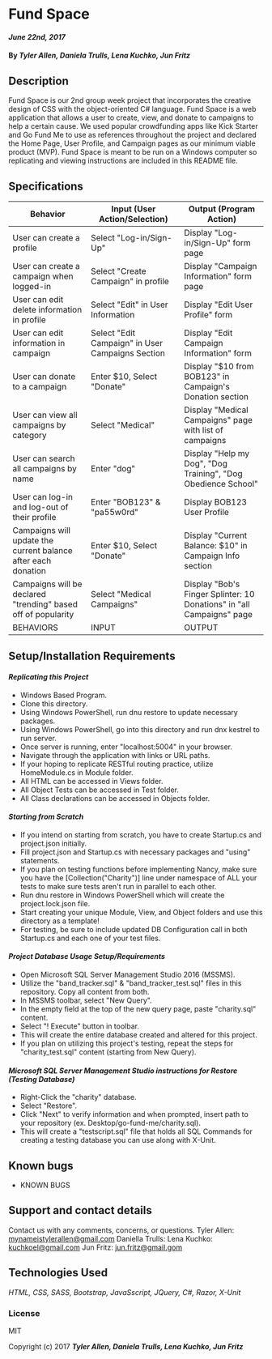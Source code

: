# Fund Space

####  _June 22nd, 2017_

#### By **_Tyler Allen, Daniela Trulls, Lena Kuchko, Jun Fritz_**

## Description
Fund Space is our 2nd group week project that incorporates the creative design of CSS with the object-oriented C# language.  Fund Space is a web application that allows a user to create, view, and donate to campaigns to help a certain cause.  We used popular crowdfunding apps like Kick Starter and Go Fund Me to use as references throughout the project and declared the Home Page, User Profile, and Campaign pages as our minimum viable product (MVP).  Fund Space is meant to be run on a Windows computer so replicating and viewing instructions are included in this README file.  

## Specifications
|Behavior| Input (User Action/Selection)| Output (Program Action)|
|---|---|---|
|User can create a profile| Select "Log-in/Sign-Up" | Display "Log-in/Sign-Up" form page |
|User can create a campaign when logged-in| Select "Create Campaign" in profile | Display "Campaign Information" form page |
|User can edit delete information in profile| Select "Edit" in User Information | Display "Edit User Profile" form |
|User can edit information in campaign| Select "Edit Campaign" in User Campaigns Section | Display "Edit Campaign Information" form |
|User can donate to a campaign | Enter $10, Select "Donate" | Display "$10 from BOB123" in Campaign's Donation section |
|User can view all campaigns by category| Select "Medical" | Display "Medical Campaigns" page with list of campaigns|
|User can search all campaigns by name| Enter "dog" | Display "Help my Dog", "Dog Training", "Dog Obedience School" |
|User can log-in and log-out of their profile| Enter "BOB123" & "pa55w0rd" | Display BOB123 User Profile |
|Campaigns will update the current balance after each donation| Enter $10, Select "Donate" | Display "Current Balance: $10" in Campaign Info section|
|Campaigns will be declared "trending" based off of popularity | Select "Medical Campaigns" | Display "Bob's Finger Splinter: 10 Donations" in "all Campaigns" page|
|BEHAVIORS |INPUT|OUTPUT|

## Setup/Installation Requirements

#### _**Replicating this Project**_
* Windows Based Program.
* Clone this directory.
* Using Windows PowerShell, run dnu restore to update necessary packages.
* Using Windows PowerShell, go into this directory and run dnx kestrel to run server.
* Once server is running, enter "localhost:5004" in your browser.
* Navigate through the application with links or URL paths.
* If your hoping to replicate RESTful routing practice, utilize HomeModule.cs in Module folder.
* All HTML can be accessed in Views folder.
* All Object Tests can be accessed in Test folder.
* All Class declarations can be accessed in Objects folder.

#### _**Starting from Scratch**_
* If you intend on starting from scratch, you have to create Startup.cs and project.json initially.
* Fill project.json and Startup.cs with necessary packages and "using" statements.
* If you plan on testing functions before implementing Nancy, make sure you have the [Collection("Charity")] line under namespace of ALL your tests to make sure tests aren't run in parallel to each other.
* Run dnu restore in Windows PowerShell which will create the project.lock.json file.
* Start creating your unique Module, View, and Object folders and use this directory as a template!
* For testing, be sure to include updated DB Configuration call in both Startup.cs and each one of your test files.

#### _**Project Database Usage Setup/Requirements**_
* Open Microsoft SQL Server Management Studio 2016 (MSSMS).
* Utilize the "band_tracker.sql" & "band_tracker_test.sql" files in this repository. Copy all content from both.
* In MSSMS toolbar, select "New Query".
* In the empty field at the top of the new query page, paste "charity.sql" content.
* Select "! Execute" button in toolbar.
* This will create the entire database created and altered for this project.
* If you plan on utilizing this project's testing, repeat the steps for "charity_test.sql" content (starting from New Query).

#### _**Microsoft SQL Server Management Studio instructions for Restore (Testing Database)**_
* Right-Click the "charity" database.
* Select "Restore".
* Click "Next" to verify information and when prompted, insert path to your repository (ex. Desktop/go-fund-me/charity.sql).
* This will create a "testscript.sql" file that holds all SQL Commands for creating a testing database you can use along with X-Unit.

## Known bugs

* KNOWN BUGS

## Support and contact details

Contact us with any comments, concerns, or questions.
Tyler Allen: mynameistylerallen@gmail.com
Daniella Trulls: 
Lena Kuchko: kuchkoel@gmail.com
Jun Fritz: jun.fritz@gmail.gom

## Technologies Used

_HTML, CSS, SASS, Bootstrap, JavaSscript, JQuery, C#, Razor, X-Unit_

### License

MIT

Copyright (c) 2017 **_Tyler Allen, Daniela Trulls, Lena Kuchko, Jun Fritz_**
